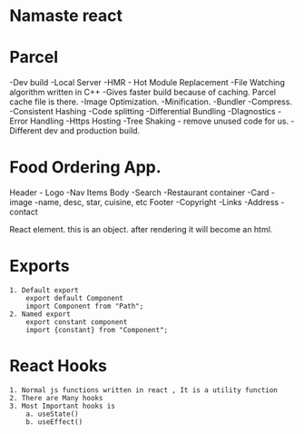 # Namaste react

# Parcel

-Dev build
-Local Server
-HMR - Hot Module Replacement
-File Watching algorithm written in C++
-Gives faster build because of caching. Parcel cache file is there.
-Image Optimization.
-Minification.
-Bundler
-Compress.
-Consistent Hashing
-Code splitting
-Differential Bundling
-DIagnostics
-Error Handling
-Https Hosting
-Tree Shaking - remove unused code for us.
-Different dev and production build.

# Food Ordering App.

Header - Logo
-Nav Items
Body
-Search
-Restaurant container
-Card
-image
-name, desc, star, cuisine, etc
Footer
-Copyright
-Links
-Address
-contact

React element.
this is an object.
after rendering it will become an html.


# Exports 
    1. Default export
        export default Component
        import Component from "Path";
    2. Named export
        export constant component
        import {constant} from "Component";

# React Hooks
    1. Normal js functions written in react , It is a utility function
    2. There are Many hooks 
    3. Most Important hooks is 
        a. useState()
        b. useEffect()

